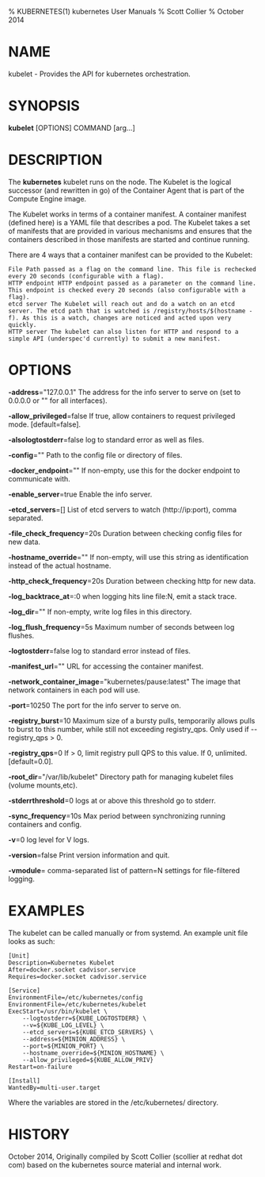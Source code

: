 % KUBERNETES(1) kubernetes User Manuals
% Scott Collier
% October 2014
# NAME
kubelet \- Provides the API for kubernetes orchestration.

# SYNOPSIS
**kubelet** [OPTIONS] COMMAND [arg...]

# DESCRIPTION

The **kubernetes** kubelet runs on the node. The Kubelet is the logical successor (and rewritten in go) of the Container Agent that is part of the Compute Engine image.

The Kubelet works in terms of a container manifest. A container manifest (defined here) is a YAML file that describes a pod. The Kubelet takes a set of manifests that are provided in various mechanisms and ensures that the containers described in those manifests are started and continue running.

There are 4 ways that a container manifest can be provided to the Kubelet:

    File Path passed as a flag on the command line. This file is rechecked every 20 seconds (configurable with a flag).
    HTTP endpoint HTTP endpoint passed as a parameter on the command line. This endpoint is checked every 20 seconds (also configurable with a flag).
    etcd server The Kubelet will reach out and do a watch on an etcd server. The etcd path that is watched is /registry/hosts/$(hostname -f). As this is a watch, changes are noticed and acted upon very quickly.
    HTTP server The kubelet can also listen for HTTP and respond to a simple API (underspec'd currently) to submit a new manifest.
 

# OPTIONS
**-address**="127.0.0.1"
	The address for the info server to serve on (set to 0.0.0.0 or "" for all interfaces).

**-allow_privileged**=false
	If true, allow containers to request privileged mode. [default=false].

**-alsologtostderr**=false
	log to standard error as well as files.

**-config**=""
	Path to the config file or directory of files.

**-docker_endpoint**=""
	If non-empty, use this for the docker endpoint to communicate with.

**-enable_server**=true
	Enable the info server.

**-etcd_servers**=[]
	List of etcd servers to watch (http://ip:port), comma separated.

**-file_check_frequency**=20s
	Duration between checking config files for new data.

**-hostname_override**=""
	If non-empty, will use this string as identification instead of the actual hostname.

**-http_check_frequency**=20s
	Duration between checking http for new data.

**-log_backtrace_at**=:0
	when logging hits line file:N, emit a stack trace.

**-log_dir**=""
	If non-empty, write log files in this directory.

**-log_flush_frequency**=5s
	Maximum number of seconds between log flushes.

**-logtostderr**=false
	log to standard error instead of files.

**-manifest_url**=""
	URL for accessing the container manifest.

**-network_container_image**="kubernetes/pause:latest"
	The image that network containers in each pod will use.

**-port**=10250
	The port for the info server to serve on.

**-registry_burst**=10
	Maximum size of a bursty pulls, temporarily allows pulls to burst to this number, while still not exceeding registry_qps.  Only used if --registry_qps > 0.

**-registry_qps**=0
	If > 0, limit registry pull QPS to this value.  If 0, unlimited. [default=0.0].

**-root_dir**="/var/lib/kubelet"
	Directory path for managing kubelet files (volume mounts,etc).

**-stderrthreshold**=0
	logs at or above this threshold go to stderr.

**-sync_frequency**=10s
	Max period between synchronizing running containers and config.

**-v**=0
	log level for V logs.

**-version**=false
	Print version information and quit.

**-vmodule**=
	comma-separated list of pattern=N settings for file-filtered logging.


# EXAMPLES

The kubelet can be called manually or from systemd.  An example unit file looks as such:

	[Unit]
	Description=Kubernetes Kubelet
	After=docker.socket cadvisor.service
	Requires=docker.socket cadvisor.service
	
	[Service]
	EnvironmentFile=/etc/kubernetes/config
	EnvironmentFile=/etc/kubernetes/kubelet
	ExecStart=/usr/bin/kubelet \
		--logtostderr=${KUBE_LOGTOSTDERR} \
		--v=${KUBE_LOG_LEVEL} \
		--etcd_servers=${KUBE_ETCD_SERVERS} \
		--address=${MINION_ADDRESS} \
		--port=${MINION_PORT} \
	    --hostname_override=${MINION_HOSTNAME} \
	    --allow_privileged=${KUBE_ALLOW_PRIV}
	Restart=on-failure
	
	[Install]
	WantedBy=multi-user.target

Where the variables are stored in the /etc/kubernetes/ directory.

# HISTORY
October 2014, Originally compiled by Scott Collier (scollier at redhat dot com) based
 on the kubernetes source material and internal work.

